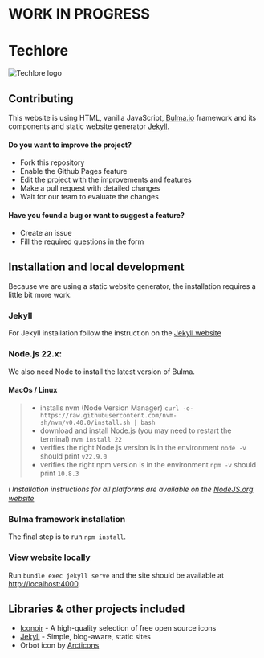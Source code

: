 # WORK IN PROGRESS

# Techlore
![Techlore logo](https://github.com/MichalSvatos/techlore/raw/main/assets/logos/techlore-logo-edit-by-figma.svg)

## Contributing
This website is using HTML, vanilla JavaScript, [Bulma.io](https://bulma.io/) framework and its components and static website generator [Jekyll](https://jekyllrb.com/).

#### Do you want to improve the project?
- Fork this repository
- Enable the Github Pages feature
- Edit the project with the improvements and features
- Make a pull request with detailed changes
- Wait for our team to evaluate the changes

#### Have you found a bug or want to suggest a feature?
- Create an issue
- Fill the required questions in the form

## Installation and local development
Because we are using a static website generator, the installation requires a little bit more work.

### Jekyll
For Jekyll installation follow the instruction on the [Jekyll website](https://jekyllrb.com/docs/)

### Node.js 22.x:
We also need Node to install the latest version of Bulma.

#### MacOs / Linux
> - installs nvm (Node Version Manager)
	`curl -o- https://raw.githubusercontent.com/nvm-sh/nvm/v0.40.0/install.sh | bash`
> - download and install Node.js (you may need to restart the terminal)
	`nvm install 22`
> - verifies the right Node.js version is in the environment
	`node -v` should print `v22.9.0`
> - verifies the right npm version is in the environment
	`npm -v` should print `10.8.3`

ℹ️ _Installation instructions for all platforms are available on the [NodeJS.org website](https://nodejs.org/en/download/package-manager)_

### Bulma framework installation
The final step is to run `npm install`.

### View website locally
Run `bundle exec jekyll serve` and the site should be available at [http://localhost:4000](http://localhost:4000).

## Libraries & other projects included
- [Iconoir](https://iconoir.com/) - A high-quality selection of free open source icons
- [Jekyll](https://jekyllrb.com/) - Simple, blog-aware, static sites
- Orbot icon by [Arcticons](https://github.com/Arcticons-Team/Arcticons)

